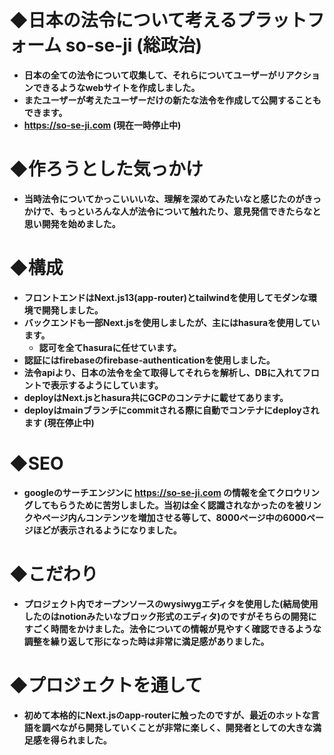 # ◆日本の法令について考えるプラットフォーム  so-se-ji  (総政治)
- **日本の全ての法令について収集して、それらについてユーザーがリアクションできるようなwebサイトを作成しました。**
- **またユーザーが考えたユーザーだけの新たな法令を作成して公開することもできます。**
- **https://so-se-ji.com (現在一時停止中)**

# ◆作ろうとした気っかけ
- **当時法令についてかっこいいいな、理解を深めてみたいなと感じたのがきっかけで、もっといろんな人が法令について触れたり、意見発信できたらなと思い開発を始めました。**

# ◆構成
- **フロントエンドはNext.js13(app-router)とtailwindを使用してモダンな環境で開発しました。**
- **バックエンドも一部Next.jsを使用しましたが、主にはhasuraを使用しています。**
  - **認可を全てhasuraに任せています。**
- **認証にはfirebaseのfirebase-authenticationを使用しました。**
- **法令apiより、日本の法令を全て取得してそれらを解析し、DBに入れてフロントで表示するようにしています。**
- **deployはNext.jsとhasura共にGCPのコンテナに載せてあります。**
- **deployはmainブランチにcommitされる際に自動でコンテナにdeployされます (現在停止中)**

# ◆SEO
- **googleのサーチエンジンに https://so-se-ji.com の情報を全てクロウリングしてもらうために苦労しました。当初は全く認識されなかったのを被リンクやページ内んコンテンツを増加させる等して、8000ページ中の6000ページほどが表示されるようになりました。**

# ◆こだわり
- **プロジェクト内でオープンソースのwysiwygエディタを使用した(結局使用したのはnotionみたいなブロック形式のエディタ)のですがそちらの開発にすごく時間をかけました。法令についての情報が見やすく確認できるような調整を繰り返して形になった時は非常に満足感がありました。**

# ◆プロジェクトを通して
- **初めて本格的にNext.jsのapp-routerに触ったのですが、最近のホットな言語を調べながら開発していくことが非常に楽しく、開発者としての大きな満足感を得られました。**

  
